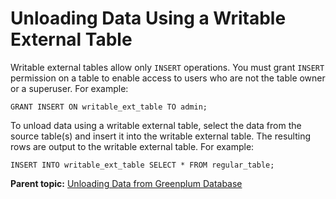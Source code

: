 # Unloading Data Using a Writable External Table 

Writable external tables allow only `INSERT` operations. You must grant `INSERT` permission on a table to enable access to users who are not the table owner or a superuser. For example:

```
GRANT INSERT ON writable_ext_table TO admin;

```

To unload data using a writable external table, select the data from the source table\(s\) and insert it into the writable external table. The resulting rows are output to the writable external table. For example:

```
INSERT INTO writable_ext_table SELECT * FROM regular_table;

```

**Parent topic:** [Unloading Data from Greenplum Database](../../load/topics/g-unloading-data-from-greenplum-database.html)

